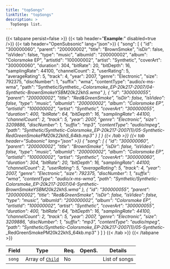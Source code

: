 ```yaml
---
title: "topSongs"
linkTitle: "topSongs"
description: >
  TopSongs list.
---
```


{{< tabpane persist=false >}}
{{< tab header="**Example**:" disabled=true />}}
{{< tab header="OpenSubsonic" lang="json">}}
{
  "song": [
    {
      "id": "300000060",
      "parent": "200000002",
      "title": "BrownSmoke",
      "isDir": false,
      "isVideo": false,
      "type": "music",
      "albumId": "200000002",
      "album": "Colorsmoke EP",
      "artistId": "100000002",
      "artist": "Synthetic",
      "coverArt": "300000060",
      "duration": 304,
      "bitRate": 20,
      "bitDepth": 16,
      "samplingRate": 44100,
      "channelCount": 2,
      "userRating": 5,
      "averageRating": 5,
      "track": 4,
      "year": 2007,
      "genre": "Electronic",
      "size": 792375,
      "discNumber": 1,
      "suffix": "wma",
      "contentType": "audio/x-ms-wma",
      "path": "Synthetic/Synthetic_-_Colorsmoke_EP-20k217-2007/04-Synthetic_-_BrownSmokeYSBM20k22khS.wma"
    },
    {
      "id": "300000055",
      "parent": "200000002",
      "title": "Red&GreenSmoke",
      "isDir": false,
      "isVideo": false,
      "type": "music",
      "albumId": "200000002",
      "album": "Colorsmoke EP",
      "artistId": "100000002",
      "artist": "Synthetic",
      "coverArt": "300000055",
      "duration": 400,
      "bitRate": 64,
      "bitDepth": 16,
      "samplingRate": 44100,
      "channelCount": 2,
      "track": 5,
      "year": 2007,
      "genre": "Electronic",
      "size": 3209886,
      "discNumber": 1,
      "suffix": "mp3",
      "contentType": "audio/mpeg",
      "path": "Synthetic/Synthetic_-_Colorsmoke_EP-20k217-2007(1)/05-Synthetic_-_RedGreenSmokePM20k22khS_64kb.mp3"
    }
  ]
}
{{< /tab >}}
{{< tab header="Subsonic" lang="json" >}}
{
  "song": [
    {
      "id": "300000060",
      "parent": "200000002",
      "title": "BrownSmoke",
      "isDir": false,
      "isVideo": false,
      "type": "music",
      "albumId": "200000002",
      "album": "Colorsmoke EP",
      "artistId": "100000002",
      "artist": "Synthetic",
      "coverArt": "300000060",
      "duration": 304,
      "bitRate": 20,
      "bitDepth": 16,
      "samplingRate": 44100,
      "channelCount": 2,
      "userRating": 5,
      "averageRating": 5,
      "track": 4,
      "year": 2007,
      "genre": "Electronic",
      "size": 792375,
      "discNumber": 1,
      "suffix": "wma",
      "contentType": "audio/x-ms-wma",
      "path": "Synthetic/Synthetic_-_Colorsmoke_EP-20k217-2007/04-Synthetic_-_BrownSmokeYSBM20k22khS.wma"
    },
    {
      "id": "300000055",
      "parent": "200000002",
      "title": "Red&GreenSmoke",
      "isDir": false,
      "isVideo": false,
      "type": "music",
      "albumId": "200000002",
      "album": "Colorsmoke EP",
      "artistId": "100000002",
      "artist": "Synthetic",
      "coverArt": "300000055",
      "duration": 400,
      "bitRate": 64,
      "bitDepth": 16,
      "samplingRate": 44100,
      "channelCount": 2,
      "track": 5,
      "year": 2007,
      "genre": "Electronic",
      "size": 3209886,
      "discNumber": 1,
      "suffix": "mp3",
      "contentType": "audio/mpeg",
      "path": "Synthetic/Synthetic_-_Colorsmoke_EP-20k217-2007(1)/05-Synthetic_-_RedGreenSmokePM20k22khS_64kb.mp3"
    }
  ]
}
{{< /tab >}}
{{< /tabpane >}}

| Field |  Type | Req. | OpenS. | Details |
| --- | --- | --- | --- | --- |
| `song` | Array of [`Child`](../child) | No |   | List of songs |
